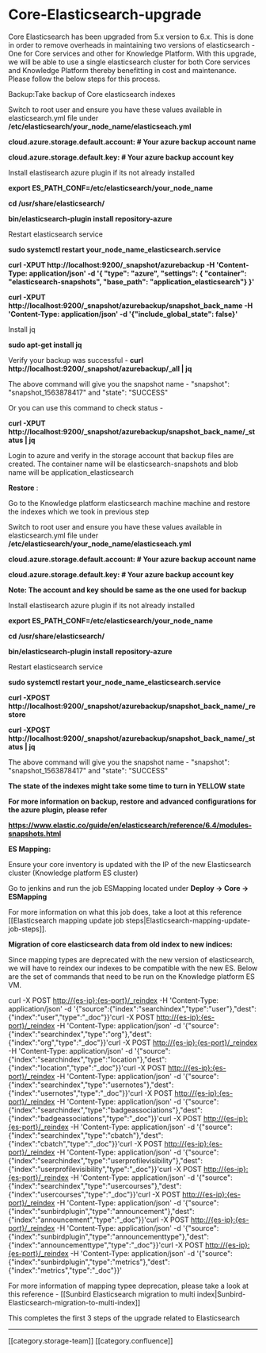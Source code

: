 # Core-Elasticsearch-upgrade

Core Elasticsearch has been upgraded from 5.x version to 6.x. This is done in order to remove overheads in maintaining two versions of elasticsearch - One for Core services and other for Knowledge Platform. With this upgrade, we will be able to use a single elasticsearch cluster for both Core services and Knowledge Platform thereby benefitting in cost and maintenance. Please follow the below steps for this process.

Backup:Take backup of Core elasticsearch indexes&#x20;

Switch to root user and ensure you have these values available in elasticsearch.yml file under **/etc/elasticsearch/your\_node\_name/elasticseach.yml**

**cloud.azure.storage.default.account:              # Your azure backup account name**

**cloud.azure.storage.default.key:                     # Your azure backup account key**

Install elastisearch azure plugin if its not already installed

**export ES\_PATH\_CONF=/etc/elasticsearch/your\_node\_name**

**cd /usr/share/elasticsearch/**

**bin/elasticsearch-plugin install repository-azure**

Restart elasticsearch service&#x20;

**sudo systemctl restart your\_node\_name\_elasticsearch.service**

**curl -XPUT http://localhost:9200/\_snapshot/azurebackup -H 'Content-Type: application/json' -d '{ "type": "azure", "settings": { "container": "elasticsearch-snapshots", "base\_path": "application\_elasticsearch"} }'**

**curl -XPUT http://localhost:9200/\_snapshot/azurebackup/snapshot\_back\_name -H 'Content-Type: application/json' -d '{"include\_global\_state": false}'**

Install jq

**sudo apt-get install jq**

Verify your backup was successful -  **curl http://localhost:9200/\_snapshot/azurebackup/\_all | jq**

The above command will give you the snapshot name - "snapshot": "snapshot\_1563878417" and "state": "SUCCESS"

Or you can use this command to check status -&#x20;

**curl -XPUT http://localhost:9200/\_snapshot/azurebackup/snapshot\_back\_name/\_status | jq**

Login to azure and verify in the storage account that backup files are created. The container name will be elasticsearch-snapshots and blob name will be application\_elasticsearch

**Restore** :

Go to the Knowledge platform elasticsearch machine machine and restore the indexes which we took in previous step

Switch to root user and ensure you have these values available in elasticsearch.yml file under **/etc/elasticsearch/your\_node\_name/elasticseach.yml**

**cloud.azure.storage.default.account:              # Your azure backup account name**

**cloud.azure.storage.default.key:                     # Your azure backup account key**

**Note: The account and key should be same as the one used for backup**

Install elastisearch azure plugin if its not already installed

**export ES\_PATH\_CONF=/etc/elasticsearch/your\_node\_name**

**cd /usr/share/elasticsearch/**

**bin/elasticsearch-plugin install repository-azure**

Restart elasticsearch service&#x20;

**sudo systemctl restart your\_node\_name\_elasticsearch.service**

**curl -XPOST http://localhost:9200/\_snapshot/azurebackup/snapshot\_back\_name/\_restore**

**curl -XPOST http://localhost:9200/\_snapshot/azurebackup/snapshot\_back\_name/\_status | jq**

The above command will give you the snapshot name - "snapshot": "snapshot\_1563878417" and "state": "SUCCESS"

**The state of the indexes might take some time to turn in YELLOW state**

**For more information on backup, restore and advanced configurations for the azure plugin, please refer**

**https://www.elastic.co/guide/en/elasticsearch/reference/6.4/modules-snapshots.html**

**ES Mapping:**

Ensure your core inventory is updated with the IP of the new Elasticsearch cluster (Knowledge platform ES cluster)

Go to jenkins and run the job ESMapping located under  **Deploy → Core → ESMapping**

For more information on what this job does, take a loot at this reference \[\[Elasticsearch mapping update job steps|Elasticsearch-mapping-update-job-steps]].

**Migration of core elasticsearch data from old index to new indices:**

Since mapping types are deprecated with the new version of elasticsearch, we will have to reindex our indexes to be compatible with the new ES. Below are the set of commands that need to be run on the Knowledge platform ES VM.

curl -X POST [http://{es-ip}:{es-port}/\_reindex](http://localhost:9200/\_reindex) -H 'Content-Type: application/json' -d '{"source":{"index":"searchindex","type":"user"},"dest":{"index":"user","type":"\_doc"\}}'curl -X POST [http://{es-ip}:{es-port}/\_reindex](http://localhost:9200/\_reindex) -H 'Content-Type: application/json' -d '{"source":{"index":"searchindex","type":"org"},"dest":{"index":"org","type":"\_doc"\}}'curl -X POST [http://{es-ip}:{es-port}/\_reindex](http://localhost:9200/\_reindex) -H 'Content-Type: application/json' -d '{"source":{"index":"searchindex","type":"location"},"dest":{"index":"location","type":"\_doc"\}}'curl -X POST [http://{es-ip}:{es-port}/\_reindex](http://localhost:9200/\_reindex) -H 'Content-Type: application/json' -d '{"source":{"index":"searchindex","type":"usernotes"},"dest":{"index":"usernotes","type":"\_doc"\}}'curl -X POST [http://{es-ip}:{es-port}/\_reindex](http://localhost:9200/\_reindex) -H 'Content-Type: application/json' -d '{"source":{"index":"searchindex","type":"badgeassociations"},"dest":{"index":"badgeassociations","type":"\_doc"\}}'curl -X POST [http://{es-ip}:{es-port}/\_reindex](http://localhost:9200/\_reindex) -H 'Content-Type: application/json' -d '{"source":{"index":"searchindex","type":"cbatch"},"dest":{"index":"cbatch","type":"\_doc"\}}'curl -X POST [http://{es-ip}:{es-port}/\_reindex](http://localhost:9200/\_reindex) -H 'Content-Type: application/json' -d '{"source":{"index":"searchindex","type":"userprofilevisibility"},"dest":{"index":"userprofilevisibility","type":"\_doc"\}}'curl -X POST [http://{es-ip}:{es-port}/\_reindex](http://localhost:9200/\_reindex) -H 'Content-Type: application/json' -d '{"source":{"index":"searchindex","type":"usercourses"},"dest":{"index":"usercourses","type":"\_doc"\}}'curl -X POST [http://{es-ip}:{es-port}/\_reindex](http://localhost:9200/\_reindex) -H 'Content-Type: application/json' -d '{"source":{"index":"sunbirdplugin","type":"announcement"},"dest":{"index":"announcement","type":"\_doc"\}}'curl -X POST [http://{es-ip}:{es-port}/\_reindex](http://localhost:9200/\_reindex) -H 'Content-Type: application/json' -d '{"source":{"index":"sunbirdplugin","type":"announcementtype"},"dest":{"index":"announcementtype","type":"\_doc"\}}'curl -X POST [http://{es-ip}:{es-port}/\_reindex](http://localhost:9200/\_reindex) -H 'Content-Type: application/json' -d '{"source":{"index":"sunbirdplugin","type":"metrics"},"dest":{"index":"metrics","type":"\_doc"\}}'

For more information of mapping typee deprecation, please take a look at this reference - \[\[Sunbird Elasticsearch migration to multi index|Sunbird-Elasticsearch-migration-to-multi-index]]

This completes the first 3 steps of the upgrade related to Elasticsearch

***

\[\[category.storage-team]] \[\[category.confluence]]
